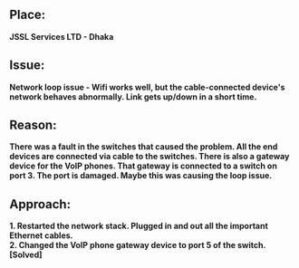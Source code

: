 ## Place:
**JSSL Services LTD - Dhaka**
## Issue: 
**Network loop issue - Wifi works well, but the cable-connected device's network behaves abnormally. Link gets up/down in a short time.**
## Reason:  
**There was a fault in the switches that caused the problem. All the end devices are connected via cable to the switches. There is also a gateway device for the VoIP phones. That gateway is connected to a switch on port 3. The port is damaged. Maybe this was causing the loop issue.**
## Approach:  
**1. Restarted the network stack. Plugged in and out all the important Ethernet cables.**  
**2. Changed the VoIP phone gateway device to port 5 of the switch. [Solved]**

